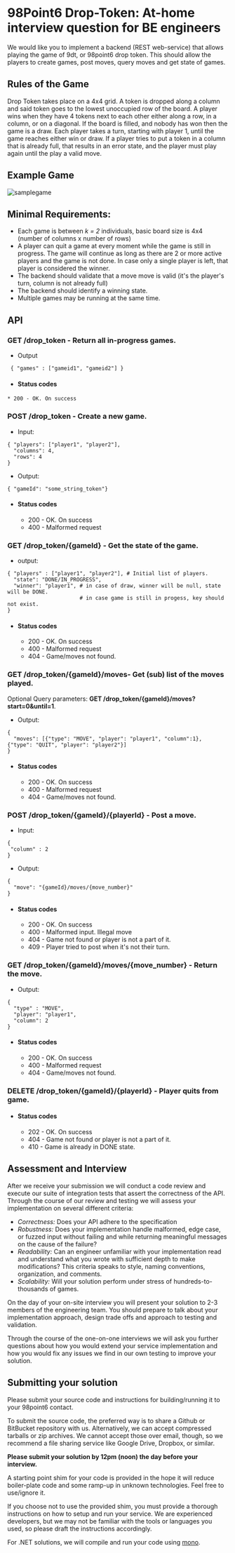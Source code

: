 # 98Point6 Drop-Token: At-home interview question for BE engineers #
We would like you to implement a backend (REST web-service) that allows playing the game of 9dt, or 98point6 drop token. This should allow the players to create games, post moves, query moves and get state of games.
## Rules of the Game ##
Drop Token takes place on a 4x4 grid. A token is dropped along a column and said token goes to the lowest unoccupied row of the board. A player wins when they have 4 tokens next to each other either along a row, in a column, or on a diagonal. If the board is filled, and nobody has won then the game is a draw. Each player takes a turn, starting with player 1, until the game reaches either win or draw. If a player tries to put a token in a column that is already full, that results in an error state, and the player must play again until the play a valid move.
## Example Game
![samplegame](https://github.com/rafastealth/9dt-mobile/blob/master/sample_game.png)
## Minimal Requirements: ##
* Each game is between *k = 2* individuals, basic board size is 4x4 (number of columns x number of rows)
* A player can quit a game at every moment while the game is still in progress. The game will continue as long as there are 2 or more active players and the game is not done. In case only a single player is left, that player is considered the winner.
* The backend should validate that a move move is valid (it's the player's turn, column is not already full)
* The backend should identify a winning state.
* Multiple games may be running at the same time.

## API ##
### GET /drop_token - Return all in-progress games. ###
  * Output
```
 { "games" : ["gameid1", "gameid2"] }
```
  *  #### Status codes ####
    * 200 - OK. On success

### POST /drop_token - Create a new game. ###
  * Input:
```
{ "players": ["player1", "player2"],
  "columns": 4,
  "rows": 4
}
```
  * Output:
 ```
 { "gameId": "some_string_token"}
 ```
  * #### Status codes ####
    * 200 - OK. On success
    * 400 - Malformed request

### GET /drop_token/{gameId} - Get the state of the game. ###
  * output:
```
{ "players" : ["player1", "player2"], # Initial list of players.
  "state": "DONE/IN_PROGRESS",
  "winner": "player1", # in case of draw, winner will be null, state will be DONE.
                       # in case game is still in progess, key should not exist.
}
```
  * #### Status codes ####
    * 200 - OK. On success
    * 400 - Malformed request
    * 404 - Game/moves not found.

### GET /drop_token/{gameId}/moves- Get (sub) list of the moves played. ###
Optional Query parameters: **GET /drop_token/{gameId}/moves?start=0&until=1**.
  * Output:
```
{
  "moves": [{"type": "MOVE", "player": "player1", "column":1}, {"type": "QUIT", "player": "player2"}]
}
```
  * #### Status codes ####
    * 200 - OK. On success
    * 400 - Malformed request
    * 404 - Game/moves not found.

### POST /drop_token/{gameId}/{playerId} - Post a move. ###
  * Input:
```
{
 "column" : 2
}
```
  * Output:
```
{
  "move": "{gameId}/moves/{move_number}"
}
```
  * #### Status codes ####
    * 200 - OK. On success
    * 400 - Malformed input. Illegal move
    * 404 - Game not found or player is not a part of it.
    * 409 - Player tried to post when it's not their turn.


### GET /drop_token/{gameId}/moves/{move_number} - Return the move. ###
 * Output:
```
{
  "type" : "MOVE",
  "player": "player1",
  "column": 2
}
```
 * #### Status codes ####
    * 200 - OK. On success
    * 400 - Malformed request
    * 404 - Game/moves not found.

### DELETE /drop_token/{gameId}/{playerId} - Player quits from game. ###
 * #### Status codes ####
   * 202 - OK. On success
   * 404 - Game not found or player is not a part of it.
   * 410 - Game is already in DONE state.

## Assessment and Interview ##
 After we receive your submission we will conduct a code review and execute our suite of integration tests that assert the correctness of the API. Through the course of our review and testing we will assess your implementation on several different criteria:

 * _Correctness:_ Does your API adhere to the specification
 * _Robustness:_ Does your implementation handle malformed, edge case, or fuzzed input without failing and while returning meaningful messages on the cause of the failure?
 * _Readability:_ Can an engineer unfamiliar with your implementation read and understand what you wrote with sufficient depth to make modifications? This criteria speaks to style, naming conventions, organization, and comments.
 * _Scalability:_ Will your solution perform under stress of hundreds-to-thousands of games.

 On the day of your on-site interview you will present your solution to 2-3 members of the engineering team. You should prepare to talk about your implementation approach, design trade offs and approach to testing and validation.

 Through the course of the one-on-one interviews we will ask you further questions about how you would extend your service implementation and how you would fix any issues we find in our own testing to improve your solution.

## Submitting your solution ##

Please submit your source code and instructions for building/running it to your 98point6 contact.

To submit the source code, the preferred way is to share a Github or BitBucket repository with us. Alternatively, we can accept compressed tarballs or zip archives. We cannot accept those over email, though, so we recommend a file sharing service like Google Drive, Dropbox, or similar.

**Please submit your solution by 12pm (noon) the day before your interview.**

A starting point shim for your code is provided in the hope it will reduce boiler-plate code and some ramp-up in unknown technologies. Feel free to use/ignore it.

If you choose not to use the provided shim, you must provide a thorough instructions on how to setup and run your service. We are experienced developers, but we may not be familiar with the tools or languages you used, so please draft the instructions accordingly.

For .NET solutions, we will compile and run your code using [mono](http://www.mono-project.com).

